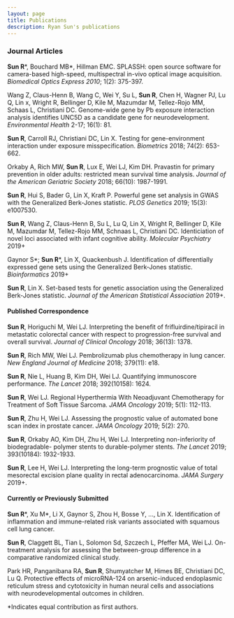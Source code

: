 ```yaml
---
layout: page
title: Publications
description: Ryan Sun's publications
---
```



### <a name="articles"></a>Journal Articles

**Sun R**\*, Bouchard MB\*, Hillman EMC.
SPLASSH: open source software for camera-based high-speed, multispectral in-vivo optical image acquisition. 
*Biomedical Optics Express 2010*; 1(2): 375-397.

Wang Z, Claus-Henn B, Wang C, Wei Y, Su L, **Sun R**, Chen H, Wagner PJ, Lu Q, Lin x, Wright R, Bellinger D, Kile M, Mazumdar M, Tellez-Rojo MM, Schaas L, Christiani DC. 
Genome-wide gene by Pb exposure interaction analysis identifies UNC5D as a candidate gene for neurodevelopment.
*Environmental Health* 2-17; 16(1): 81.

**Sun R**, Carroll RJ, Christiani DC, Lin X. Testing for gene-environment interaction under exposure misspecification.
*Biometrics* 2018; 74(2): 653-662.

Orkaby A, Rich MW, **Sun R**, Lux E, Wei LJ, Kim DH. Pravastin for primary prevention in older adults: restricted mean survival time analysis. 
*Journal of the American Geriatric Society* 2018; 66(10): 1987-1991.

**Sun R**, Hui S, Bader G, Lin X, Kraft P. 
Powerful gene set analysis in GWAS with the Generalized Berk-Jones statistic. 
*PLOS Genetics* 2019; 15(3): e1007530.

**Sun R**, Wang Z, Claus-Henn B, Su L, Lu Q, Lin X, Wright R, Bellinger D, Kile M, Mazumdar M, Tellez-Rojo MM, Schnaas L, Christiani DC. 
Identiciation of novel loci associated with infant cognitive ability. 
*Molecular Psychiatry* 2019+

Gaynor S\*; **Sun R**\*, Lin X, Quackenbush J. Identification of differentially expressed gene sets using the Generalized Berk-Jones statistic.
*Bioinformatics* 2019+

**Sun R**, Lin X. Set-based tests for genetic association using the Generalized Berk-Jones statistic.
*Journal of the American Statistical Association* 2019+.

#### Published Correspondence

**Sun R**, Horiguchi M, Wei LJ.
Interpreting the benefit of frifluirdine/tipiracil in metastatic colorectal cancer with respect to progression-free survival and overall survival.
*Journal of Clinical Oncology* 2018; 36(13): 1378.

**Sun R**, Rich MW, Wei LJ.  Pembrolizumab plus chemotherapy in lung cancer.
*New England Journal of Medicine* 2018; 379(11): e18.

**Sun R**, Nie L, Huang B, Kim DH, Wei LJ. Quantifying immunoscore performance.
*The Lancet* 2018; 392(10158): 1624.

**Sun R**, Wei LJ. Regional Hyperthermia With Neoadjuvant Chemotherapy for Treatment of Soft Tissue Sarcoma.
*JAMA Oncology* 2019; 5(1): 112-113.

**Sun R**, Zhu H, Wei LJ. Assessing the prognostic value of automated bone scan index in prostate cancer.
*JAMA Oncology* 2019; 5(2): 270.

**Sun R**, Orkaby AO, Kim DH, Zhu H, Wei LJ. Interpreting non-inferiority of biodegradable- polymer stents to durable-polymer stents.
*The Lancet* 2019; 393(10184): 1932-1933.

**Sun R**, Lee H, Wei LJ. Interpreting the long-term prognostic value of total mesorectal excision plane quality in rectal adenocarcinoma.
*JAMA Surgery* 2019+.

#### Currently or Previously Submitted
**Sun R**\*, Xu M\*, Li X, Gaynor S, Zhou H, Bosse Y, ..., Lin X. Identification of inflammation and immune-related risk variants associated with squamous cell lung cancer.

**Sun R**, Claggett BL, Tian L, Solomon Sd, Szczech L, Pfeffer MA, Wei LJ. On-treatment analysis for assessing the between-group difference in a comparative randomized clinical study.

Park HR, Panganibana RA, **Sun R**, Shumyatcher M, Himes BE, Christiani DC, Lu Q. Protective effects of microRNA-124 on arsenic-induced endoplasmic reticulum stress and cytotoxicity in human neural cells and associations with neurodevelopmental outcomes in children.

\*Indicates equal contribution as first authors.









